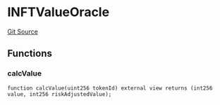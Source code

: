 # INFTValueOracle
[Git Source](https://github.com/supafinance/supa-foundry/blob/00eb35447ebc05e824f31afa1581898206764621/src/interfaces/INFTValueOracle.sol)


## Functions
### calcValue


```solidity
function calcValue(uint256 tokenId) external view returns (int256 value, int256 riskAdjustedValue);
```

